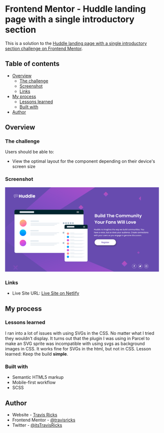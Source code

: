 # Frontend Mentor - Huddle landing page with a single introductory section

This is a solution to the [Huddle landing page with a single introductory section challenge on Frontend Mentor](https://www.frontendmentor.io/challenges/huddle-landing-page-with-a-single-introductory-section-B_2Wvxgi0).

## Table of contents

- [Overview](#overview)
  - [The challenge](#the-challenge)
  - [Screenshot](#screenshot)
  - [Links](#links)
- [My process](#my-process)
  - [Lessons learned](#lessons-learned)
  - [Built with](#built-with)
- [Author](#author)

## Overview

### The challenge

Users should be able to:

- View the optimal layout for the component depending on their device's screen size

### Screenshot

![app screenshot](./screenshot.png)

### Links

- Live Site URL: [Live Site on Netlify]()

## My process

### Lessons learned

I ran into a lot of issues with using SVGs in the CSS. No matter what I tried they wouldn't display. It turns out that the plugin I was using in Parcel to make an SVG sprite was incompatible with using svgs as background images in CSS. It works fine for SVGs in the html, but not in CSS. Lesson learned: Keep the build **simple**.

### Built with

- Semantic HTML5 markup
- Mobile-first workflow
- SCSS

## Author

- Website - [Travis Ricks](http://travisricks.com/)
- Frontend Mentor - [@travisricks](https://www.frontendmentor.io/profile/travisricks)
- Twitter - [@itsTravisRicks](https://twitter.com/itsTravisRicks)
